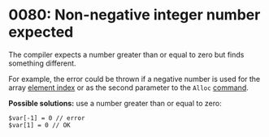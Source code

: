 # 0080: Non-negative integer number expected

The compiler expects a number greater than or equal to zero but finds something different. 

For example, the error could be thrown if a negative number is used for the array [element index](../../coding/arrays.md#accessing-array-elements-after-declaration) or as the second parameter to the `Alloc` [command](../../coding/built-in-commands.md#alloc).

**Possible solutions:** use a number greater than or equal to zero:

```
$var[-1] = 0 // error
$var[1] = 0 // OK
```
